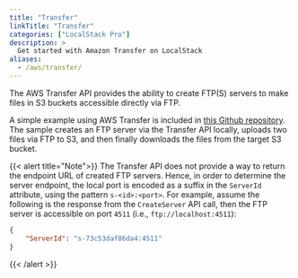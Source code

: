 ```yaml
---
title: "Transfer"
linkTitle: "Transfer"
categories: ["LocalStack Pro"]
description: >
  Get started with Amazon Transfer on LocalStack
aliases:
  - /aws/transfer/
---
```


The AWS Transfer API provides the ability to create FTP(S) servers to make files in S3 buckets accessible directly via FTP.

A simple example using AWS Transfer is included in [this Github repository](https://github.com/localstack/localstack-pro-samples/tree/master/transfer-ftp-s3). The sample creates an FTP server via the Transfer API locally, uploads two files via FTP to S3, and then finally downloads the files from the target S3 bucket.

{{< alert title="Note">}}
The Transfer API does not provide a way to return the endpoint URL of created FTP servers. Hence, in order to determine the server endpoint, the local port is encoded as a suffix in the `ServerId` attribute, using the pattern `s-<id>:<port>`. For example, assume the following is the response from the `CreateServer` API call, then the FTP server is accessible on port `4511` (i.e., `ftp://localhost:4511`):
```json
{
    "ServerId": "s-73c53daf86da4:4511"
}
```
{{< /alert >}}
